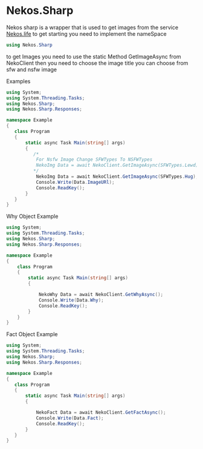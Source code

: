 # Nekos.Sharp
Nekos sharp is a wrapper that is used to get images from the service [Nekos.life](https://nekos.life/)
to get starting you need to implement the nameSpace 
```cs
using Nekos.Sharp
```

to get Images you need to use the static Method GetImageAsync from NekoClient then you need to choose the image title you can choose from sfw and nsfw image 

 Examples 
 ```cs
using System;
using System.Threading.Tasks;
using Nekos.Sharp;
using Nekos.Sharp.Responses;

namespace Example
{
    class Program
    {
        static async Task Main(string[] args)
        {
           /*
            For Nsfw Image Change SFWTypes To NSFWTypes
            NekoImg Data = await NekoClient.GetImageAsync(SFWTypes.Lewd);
           */
            NekoImg Data = await NekoClient.GetImageAsync(SFWTypes.Hug);
            Console.Write(Data.ImageURl);
            Console.ReadKey();
        }
    }
}
```

Why Object Example
```cs
using System;
using System.Threading.Tasks;
using Nekos.Sharp;
using Nekos.Sharp.Responses;

namespace Example
{
    class Program
    {
        static async Task Main(string[] args)
        {

            NekoWhy Data = await NekoClient.GetWhyAsync();
            Console.Write(Data.Why);
            Console.ReadKey();
        }
    }
}
```
Fact Object Example 
 ```cs
using System;
using System.Threading.Tasks;
using Nekos.Sharp;
using Nekos.Sharp.Responses;

namespace Example
{
    class Program
    {
        static async Task Main(string[] args)
        {

            NekoFact Data = await NekoClient.GetFactAsync();
            Console.Write(Data.Fact);
            Console.ReadKey();
        }
    }
}
```

